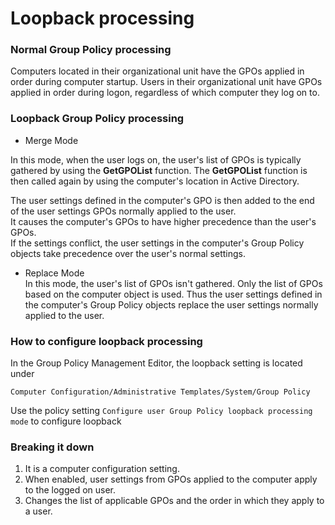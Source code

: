 # Loopback processing 
### Normal Group Policy processing 
Computers located in their organizational unit have the GPOs applied in order during computer startup. 
Users in their organizational unit have GPOs applied in order during logon, regardless of which computer they log on to.

### Loopback Group Policy processing  
 - Merge Mode  

In this mode, when the user logs on, the user's list of GPOs is typically gathered by using the **GetGPOList** function. 
The **GetGPOList** function is then called again by using the computer's location in Active Directory. 

The user settings defined in the computer's GPO is then added to the end of the user settings GPOs normally applied to the user.  
It causes the computer's GPOs to have higher precedence than the user's GPOs.  
If the settings conflict, the user settings in the computer's Group Policy objects take precedence over the user's normal settings.


-   Replace Mode   
In this mode, the user's list of GPOs isn't gathered. Only the list of GPOs based on the computer object is used.
Thus the user settings defined in the computer's Group Policy objects replace the user settings normally applied to the user.


### How to configure loopback processing
In the Group Policy Management Editor,  the loopback setting is located under 
```
Computer Configuration/Administrative Templates/System/Group Policy
```
Use the policy setting ```Configure user Group Policy loopback processing mode``` to configure loopback 


### Breaking it down
 1. It is a computer configuration setting. 
 2. When enabled, user settings from GPOs applied to the computer apply to the logged on user.
 3. Changes the list of applicable GPOs and the order in which they apply to a user.






